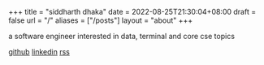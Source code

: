 +++
title =  "siddharth dhaka"
date = 2022-08-25T21:30:04+08:00
draft = false
url = "/"
aliases = ["/posts"]
layout = "about"
+++

a software engineer interested in data, terminal and core cse topics

[github](https://github.com/airbornesd) [linkedin](https://www.linkedin.com/in/siddharthdhakaa/) <!-- [resume](/resume) --> [rss](/index.xml)

<!-- These are controlled by \_index.md under the root directory. If you want a more diverse self-introduction, you can insert the markdown content you want here. -->
